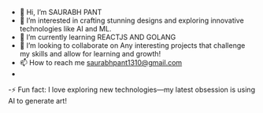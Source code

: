 - 👋 Hi, I’m SAURABH PANT
- 👀 I’m interested in crafting stunning designs and exploring innovative technologies like AI and ML.
- 🌱 I’m currently learning REACTJS AND GOLANG 
- 💞️ I’m looking to collaborate on  Any interesting projects that challenge my skills and allow for learning and growth!
- 📫 How to reach me saurabhpant1310@gmail.com
- 
-⚡ Fun fact: I love exploring new technologies—my latest obsession is using AI to generate art!

<!---
SAUUUURABH/SAUUUURABH is a ✨ special ✨ repository because its `README.md` (this file) appears on your GitHub profile.
You can click the Preview link to take a look at your changes.
--->
